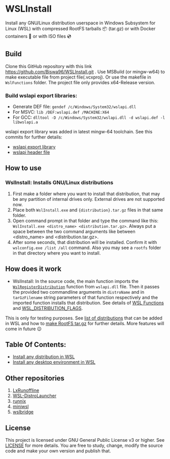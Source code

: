 # WSLInstall

Install any GNU/Linux distribution userspace in Windows Subsystem for Linux (WSL) with compressed RootFS tarballs :package: (tar.gz) or with Docker containers :whale: or with ISO files :cd: 

## Build

Clone this GitHub repository with this link https://github.com/Biswa96/WSLInstall.git . Use MSBuild (or mingw-w64) to make executable file from project file(.vcxproj). Or use the makefile in `WslFunctions` folder. The project file only provides x64-Release version. 

### Build wslapi export libraries:

* Generate DEF file: `gendef /c/Windows/System32/wslapi.dll` 
* For MSVC: `lib /DEF:wslapi.def /MACHINE:X64` 
* For GCC: `dlltool -D /c/Windows/System32/wslapi.dll -d wslapi.def -l libwslapi.a` 

wslapi export library was added in latest mingw-64 toolchain. See this commits
for further details:

* [wslapi export library](https://sourceforge.net/p/mingw-w64/mingw-w64/ci/bfd2db7ac52c48fb48a679f41b6e0ea6e815f047/)
* [wslapi header file](https://sourceforge.net/p/mingw-w64/mingw-w64/ci/a04227bc74288284755304089f243989ae50c7e5/)

## How to use

### WslInstall: Installs GNU/Linux distributions 

1. First make a folder where you want to install that distribution, that may be any partition of internal drives only. External drives are not supported now. 
2. Place both `WslInstall.exe` and `{distribution}.tar.gz` files in that same folder. 
3. Open command prompt in that folder and type the command like this: `WslInstall.exe <distro_name> <distribution.tar.gz>`. Always put a space between the two command arguments like between <distro_name> and <distribution.tar.gz>. 
4. After some seconds, that distribution will be installed. Confirm it with `wslconfig.exe /list /all` command. Also you may see a `rootfs` folder in that directory where you want to install.

## How does it work

* WslInstall: In the source code, the main function imports the [`WslRegisterDistribution`] function from `wslapi.dll` file. Then it passes the provided two commandline arguments in `distroName` and in `tarGzFilename` string parameters of that function respectively and the imported function installs that distribution. See details of [WSL Functions] and [WSL_DISTRIBUTION_FLAGS]. 

This is only for testing purposes. See [list of distributions](Distro_Links.md) that can be added in WSL and how to [make RootFS tar.gz](Make_RootFS.md) for further details. More features will come in future :wink: 

## Table Of Contents:

* [Install any distribution in WSL](docs/Install_Distributions.md)
* [Install any desktop environment in WSL](docs/Install_Desktop_Environments.md)

## Other repositories
1. [LxRunoffline](https://github.com/DDoSolitary/LxRunOffline.git)
2. [WSL-DistroLauncher](https://github.com/yuk7/WSL-DistroLauncher.git)
3. [runnix](https://github.com/npyl/runnix.git)
4. [miniwsl](https://github.com/0xbadfca11/miniwsl.git)
5. [wslbridge](https://github.com/rprichard/wslbridge.git)


## License

This project is licensed under GNU General Public License v3 or higher. See [LICENSE](LICENSE) for more details. You are free to study, change, modify the source code and make your own version and publish that. 

<!--Links-->

[`WslRegisterDistribution`]: https://msdn.microsoft.com/en-us/library/windows/desktop/mt826870(v=vs.85).aspx
[WSL Functions]: https://msdn.microsoft.com/en-us/library/windows/desktop/mt826874(v=vs.85).aspx
[WSL_DISTRIBUTION_FLAGS]: https://msdn.microsoft.com/en-us/library/windows/desktop/mt826872(v=vs.85).aspx
